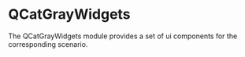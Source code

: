 # QCatGrayWidgets
The QCatGrayWidgets module provides a set of ui components for the corresponding scenario.
